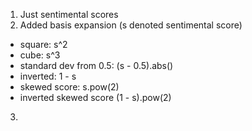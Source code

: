 1. Just sentimental scores
2. Added basis expansion (s denoted sentimental score)
- square: s^2
- cube: s^3
- standard dev from 0.5: (s - 0.5).abs()
- inverted: 1 - s
- skewed score: s.pow(2)
- inverted skewed score (1 - s).pow(2)
3. 
